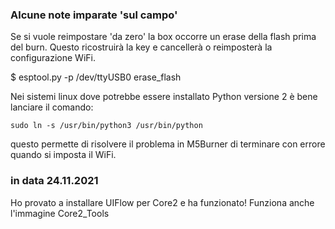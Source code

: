 
### Alcune note imparate 'sul campo'


Se si vuole reimpostare 'da zero' la box occorre un erase della flash
prima del burn. Questo ricostruirà la key e cancellerà o reimposterà
la configurazione WiFi.

$ esptool.py -p /dev/ttyUSB0 erase_flash


Nei sistemi linux dove potrebbe essere installato Python versione 2
è bene lanciare il comando:

	sudo ln -s /usr/bin/python3 /usr/bin/python

questo permette di risolvere il problema in M5Burner di terminare
con errore quando si imposta il WiFi.

### in data 24.11.2021

Ho provato a installare UIFlow per Core2 e ha funzionato!
Funziona anche l'immagine Core2_Tools

